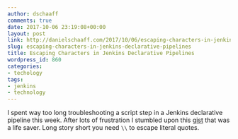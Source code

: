 ```yaml
---
author: dschaaff
comments: true
date: 2017-10-06 23:19:08+00:00
layout: post
link: http://danielschaaff.com/2017/10/06/escaping-characters-in-jenkins-declarative-pipelines/
slug: escaping-characters-in-jenkins-declarative-pipelines
title: Escaping Characters in Jenkins Declarative Pipelines
wordpress_id: 860
categories:
- techology
tags:
- jenkins
- technology
---
```


I spent way too long troubleshooting a script step in a Jenkins declarative pipeline this week. After lots of frustration I stumbled upon this [gist](https://gist.github.com/cyrille-leclerc/8cad9d1b35ea553820a1) that was a life saver. Long story short you need `\\` to escape literal quotes.
